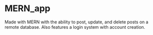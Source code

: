 # MERN_app
Made with MERN with the ability to post, update, and delete posts on a remote database. Also features a login system with account creation.
